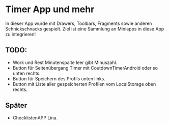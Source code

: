 # Timer App und mehr
In dieser App wurde mit Drawers, Toolbars, Fragments sowie anderen Schnickschnacks gespielt. Ziel ist eine Sammlung an Miniapps in diese App zu integrieren!

## TODO:
* Work und Rest Minutenspalte leer gibt Minuszahl.
* Button für Seitenübergang Timer mit CoutdownTimerAndroid oder so unten rechts.
* Button für Speichern des Profils unten links.
* Button mit Liste aller gespeicherten Profilen vom LocalStorage oben rechts.


## Später
* ChecklistenAPP Lina.
